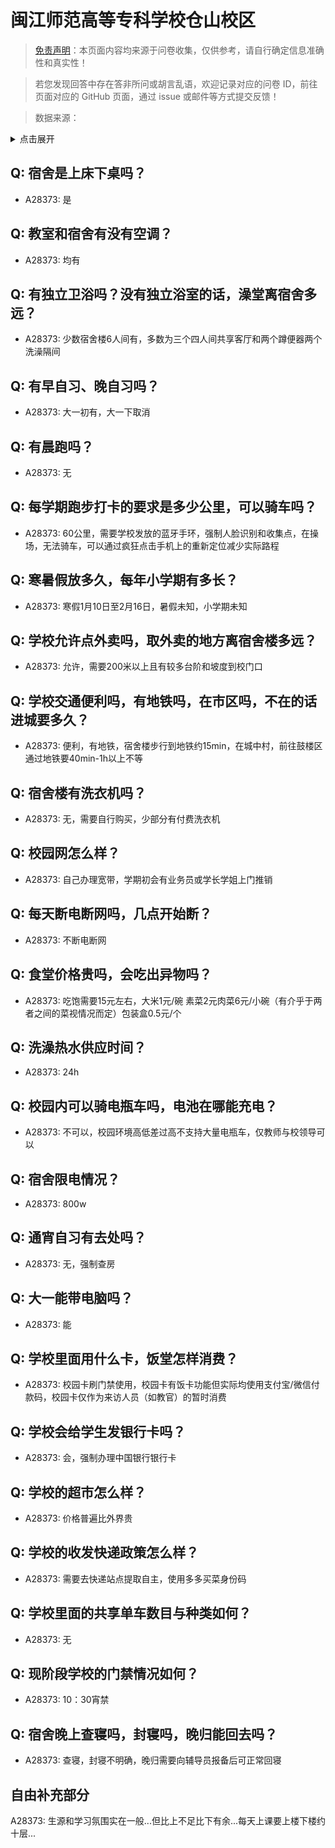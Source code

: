 # 闽江师范高等专科学校仓山校区

> [免责声明](https://colleges.chat/#_3)：本页面内容均来源于问卷收集，仅供参考，请自行确定信息准确性和真实性！

> 若您发现回答中存在答非所问或胡言乱语，欢迎记录对应的问卷 ID，前往页面对应的 GitHub 页面，通过 issue 或邮件等方式提交反馈！

> 数据来源：

<details><summary>点击展开</summary>
<ul>
<li>A28373: zhishanghuamei@qq.com (2025 年 05 月)</li>
</ul>
</details>

## Q: 宿舍是上床下桌吗？

- A28373: 是

## Q: 教室和宿舍有没有空调？

- A28373: 均有

## Q: 有独立卫浴吗？没有独立浴室的话，澡堂离宿舍多远？

- A28373: 少数宿舍楼6人间有，多数为三个四人间共享客厅和两个蹲便器两个洗澡隔间

## Q: 有早自习、晚自习吗？

- A28373: 大一初有，大一下取消

## Q: 有晨跑吗？

- A28373: 无

## Q: 每学期跑步打卡的要求是多少公里，可以骑车吗？

- A28373: 60公里，需要学校发放的蓝牙手环，强制人脸识别和收集点，在操场，无法骑车，可以通过疯狂点击手机上的重新定位减少实际路程

## Q: 寒暑假放多久，每年小学期有多长？

- A28373: 寒假1月10日至2月16日，暑假未知，小学期未知

## Q: 学校允许点外卖吗，取外卖的地方离宿舍楼多远？

- A28373: 允许，需要200米以上且有较多台阶和坡度到校门口

## Q: 学校交通便利吗，有地铁吗，在市区吗，不在的话进城要多久？

- A28373: 便利，有地铁，宿舍楼步行到地铁约15min，在城中村，前往鼓楼区通过地铁要40min-1h以上不等

## Q: 宿舍楼有洗衣机吗？

- A28373: 无，需要自行购买，少部分有付费洗衣机

## Q: 校园网怎么样？

- A28373: 自己办理宽带，学期初会有业务员或学长学姐上门推销

## Q: 每天断电断网吗，几点开始断？

- A28373: 不断电断网

## Q: 食堂价格贵吗，会吃出异物吗？

- A28373: 吃饱需要15元左右，大米1元/碗 素菜2元肉菜6元/小碗（有介乎于两者之间的菜视情况而定）包装盒0.5元/个

## Q: 洗澡热水供应时间？

- A28373: 24h

## Q: 校园内可以骑电瓶车吗，电池在哪能充电？

- A28373: 不可以，校园环境高低差过高不支持大量电瓶车，仅教师与校领导可以

## Q: 宿舍限电情况？

- A28373: 800w

## Q: 通宵自习有去处吗？

- A28373: 无，强制查房

## Q: 大一能带电脑吗？

- A28373: 能

## Q: 学校里面用什么卡，饭堂怎样消费？

- A28373: 校园卡刷门禁使用，校园卡有饭卡功能但实际均使用支付宝/微信付款码，校园卡仅作为来访人员（如教官）的暂时消费

## Q: 学校会给学生发银行卡吗？

- A28373: 会，强制办理中国银行银行卡

## Q: 学校的超市怎么样？

- A28373: 价格普遍比外界贵

## Q: 学校的收发快递政策怎么样？

- A28373: 需要去快递站点提取自主，使用多多买菜身份码

## Q: 学校里面的共享单车数目与种类如何？

- A28373: 无

## Q: 现阶段学校的门禁情况如何？

- A28373: 10：30宵禁

## Q: 宿舍晚上查寝吗，封寝吗，晚归能回去吗？

- A28373: 查寝，封寝不明确，晚归需要向辅导员报备后可正常回寝

## 自由补充部分

A28373: 生源和学习氛围实在一般...但比上不足比下有余...每天上课要上楼下楼约十层...